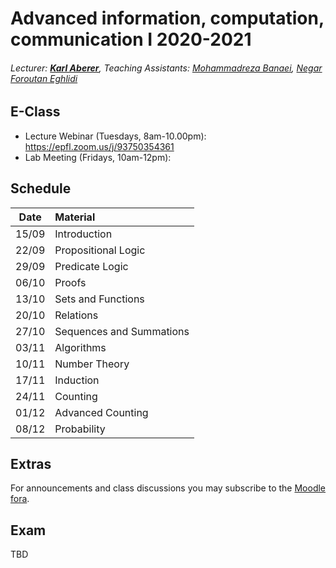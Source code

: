 # Advanced information, computation, communication I 2020-2021
###### Lecturer: ***[Karl Aberer](http://lsir.epfl.ch/aberer/)***, Teaching Assistants: [Mohammadreza Banaei](https://people.epfl.ch/mohammadreza.banaei), [Negar Foroutan Eghlidi](https://people.epfl.ch/negar.foroutan)

## E-Class
* Lecture Webinar (Tuesdays, 8am-10.00pm): https://epfl.zoom.us/j/93750354361
* Lab Meeting (Fridays, 10am-12pm): 

## Schedule
| Date      |  Material                   |
|:---------:|:----------------------------|
| 15/09     |  Introduction               | 
| 22/09     |  Propositional Logic        |
| 29/09     |  Predicate Logic            |
| 06/10     |  Proofs                     |
| 13/10     |  Sets and Functions         |
| 20/10     |  Relations                  |
| 27/10     |  Sequences and Summations   |
| 03/11     |  Algorithms                 |
| 10/11     |  Number Theory              |
| 17/11     |  Induction                  |
| 24/11     |  Counting                   |
| 01/12     |  Advanced Counting          |
| 08/12     |  Probability                |


## Extras
For announcements and class discussions you may subscribe to the [Moodle fora](https://moodle.epfl.ch/course/view.php?id=16329).

## Exam
TBD
